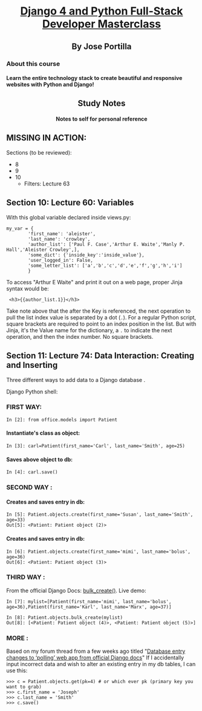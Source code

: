 # <center>[Django 4 and Python Full-Stack Developer Masterclass](https://www.udemy.com/course/django-and-python-full-stack-developer-masterclass/)</center>
## <center>By Jose Portilla<center>

### About this course
#### Learn the entire technology stack to create beautiful and responsive websites with Python and Django!

## <center>Study Notes</center>
#### <center>Notes to self for personal reference</center>

## MISSING IN ACTION:
Sections (to be reviewed):
- 8
- 9
- 10 
  - Filters: Lecture 63
 
## Section 10: Lecture 60: Variables
With this global variable declared inside views.py:

```
my_var = {
        'first_name': 'aleister',
        'last_name': 'crowley',
        'author_list': ['Paul F. Case','Arthur E. Waite','Manly P. Hall','Aleister Crowley',],
        'some_dict': {'inside_key':'inside_value'},
        'user_logged_in': False,
        'some_letter_list': ['a','b','c','d','e','f','g','h','i']
        }
```

To access "Arthur E Waite" and print it out on a web page, proper Jinja syntax would be:

```
 <h3>{{author_list.1}}</h3>
```

Take note above that the after the Key is referenced, the next operation to pull the list index value is separated by a dot (`.`).  For a regular Python script, square brackets are required to point to an index position in the list. But with Jinja, it's the Value name for the dictionary, a `.` to indicate the next operation, and then the index number. No square brackets.

## Section 11: Lecture 74: Data Interaction: Creating and Inserting

Three different ways to add data to a Django database .

Django Python shell:
### FIRST WAY: 
```
In [2]: from office.models import Patient
```
#### Instantiate's class as object:
```
In [3]: carl=Patient(first_name='Carl', last_name='Smith', age=25)
```
#### Saves above object to db:
```
In [4]: carl.save()
```
### SECOND WAY :
#### Creates and saves entry in db:
```
In [5]: Patient.objects.create(first_name='Susan', last_name='Smith', age=33)
Out[5]: <Patient: Patient object (2)>
```
#### Creates and saves entry in db:
```
In [6]: Patient.objects.create(first_name='mimi', last_name='bolus', age=36)
Out[6]: <Patient: Patient object (3)>
```

### THIRD WAY :
From the official Django Docs: [bulk_create()](https://docs.djangoproject.com/en/4.0/ref/models/querysets/#bulk-create). Live demo:

```
In [7]: mylist=[Patient(first_name='mimi', last_name='bolus', age=36),Patient(first_name='Karl', last_name='Marx', age=37)]

In [8]: Patient.objects.bulk_create(mylist)
Out[8]: [<Patient: Patient object (4)>, <Patient: Patient object (5)>]
```

### MORE :
Based on my forum thread from a few weeks ago titled "[Database entry changes to ‘polling’ web app from official Django docs](https://forum.djangoproject.com/t/database-entry-changes-to-polling-web-app-from-official-django-docs/14595/4)"
If I accidentally input incorrect data and wish to alter an existing entry in my db tables, I can use this:

```
>>> c = Patient.objects.get(pk=4) # or which ever pk (primary key you want to grab)
>>> c.first_name = 'Joseph'
>>> c.last_name = 'Smith'
>>> c.save()
```